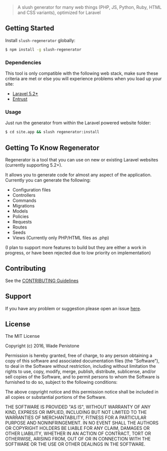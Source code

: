 > A slush generator for many web things (PHP, JS, Python, Ruby, HTML and CSS variants), optimized for Laravel


## Getting Started

Install `slush-regenerator` globally:

```bash
$ npm install -g slush-regenerator
```

### Dependencies
This tool is only compatible with the following web stack, make sure these criteria are met or else you will experience problems when you load up your site:
* [Laravel 5.2*](https://laravel.com/docs/5.2)
* [Entrust](https://github.com/Zizaco/entrust)

### Usage
Just run the generator from within the Laravel powered website folder:

```bash
$ cd site.app && slush regenerator:install
```

## Getting To Know Regenerator

Regenerator is a tool that you can use on new or existing Laravel websites (currently supporting 5.2+).

It allows you to generate code for almost any aspect of the application. Currently you can generate the following:
* Configuration files
* Controllers
* Commands
* Migrations
* Models
* Policies
* Requests
* Routes
* Seeds
* Views (Currently only PHP/HTML files as .php)

(I plan to support more features to build but they are either a work in progress, or have been rejected due to low priority on implementation)

## Contributing

See the [CONTRIBUTING Guidelines](https://github.com/Truemedia/slush-blueprints/blob/master/CONTRIBUTING.md)

## Support
If you have any problem or suggestion please open an issue [here](https://github.com/Truemedia/slush-blueprints/issues).

## License

The MIT License

Copyright (c) 2016, Wade Penistone

Permission is hereby granted, free of charge, to any person
obtaining a copy of this software and associated documentation
files (the "Software"), to deal in the Software without
restriction, including without limitation the rights to use,
copy, modify, merge, publish, distribute, sublicense, and/or sell
copies of the Software, and to permit persons to whom the
Software is furnished to do so, subject to the following
conditions:

The above copyright notice and this permission notice shall be
included in all copies or substantial portions of the Software.

THE SOFTWARE IS PROVIDED "AS IS", WITHOUT WARRANTY OF ANY KIND,
EXPRESS OR IMPLIED, INCLUDING BUT NOT LIMITED TO THE WARRANTIES
OF MERCHANTABILITY, FITNESS FOR A PARTICULAR PURPOSE AND
NONINFRINGEMENT. IN NO EVENT SHALL THE AUTHORS OR COPYRIGHT
HOLDERS BE LIABLE FOR ANY CLAIM, DAMAGES OR OTHER LIABILITY,
WHETHER IN AN ACTION OF CONTRACT, TORT OR OTHERWISE, ARISING
FROM, OUT OF OR IN CONNECTION WITH THE SOFTWARE OR THE USE OR
OTHER DEALINGS IN THE SOFTWARE.
